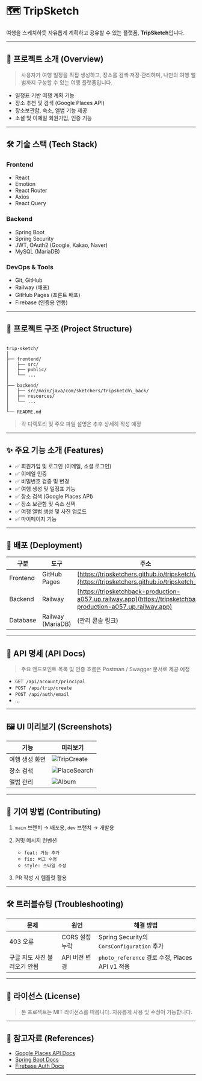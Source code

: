 # 🗺️ TripSketch

여행을 스케치하듯 자유롭게 계획하고 공유할 수 있는 플랫폼, **TripSketch**입니다.

---

## 📌 프로젝트 소개 (Overview)

> 사용자가 여행 일정을 직접 생성하고, 장소를 검색·저장·관리하며, 나만의 여행 앨범까지 구성할 수 있는 여행 플랫폼입니다.

- 일정표 기반 여행 계획 기능
- 장소 추천 및 검색 (Google Places API)
- 장소보관함, 숙소, 앨범 기능 제공
- 소셜 및 이메일 회원가입, 인증 기능

---

## 🛠 기술 스택 (Tech Stack)

### Frontend
- React
- Emotion
- React Router
- Axios
- React Query

### Backend
- Spring Boot
- Spring Security
- JWT, OAuth2 (Google, Kakao, Naver)
- MySQL (MariaDB)

### DevOps & Tools
- Git, GitHub
- Railway (배포)
- GitHub Pages (프론트 배포)
- Firebase (인증용 연동)

---

## 📁 프로젝트 구조 (Project Structure)

```

trip-sketch/
│
├── frontend/
│   ├── src/
│   ├── public/
│   └── ...
│
├── backend/
│   ├── src/main/java/com/sketchers/tripsketch\_back/
│   ├── resources/
│   └── ...
│
└── README.md

````

> 각 디렉토리 및 주요 파일 설명은 추후 상세히 작성 예정

---

## ✨ 주요 기능 소개 (Features)

- ✅ 회원가입 및 로그인 (이메일, 소셜 로그인)
- ✅ 이메일 인증
- ✅ 비밀번호 검증 및 변경
- ✅ 여행 생성 및 일정표 기능
- ✅ 장소 검색 (Google Places API)
- ✅ 장소 보관함 및 숙소 선택
- ✅ 여행 앨범 생성 및 사진 업로드
- ✅ 마이페이지 기능

---

## 🚀 배포 (Deployment)

| 구분       | 도구                | 주소                                                                                                             |
| -------- | ----------------- | -------------------------------------------------------------------------------------------------------------- |
| Frontend | GitHub Pages      | [https://tripsketchers.github.io/tripsketch\_front](https://tripsketchers.github.io/tripsketch_front)          |
| Backend  | Railway           | [https://tripsketchback-production-a057.up.railway.app](https://tripsketchback-production-a057.up.railway.app) |
| Database | Railway (MariaDB) | (관리 콘솔 링크)                                                                                                     |

---

## 🔌 API 명세 (API Docs)

> 주요 엔드포인트 목록 및 인증 흐름은 Postman / Swagger 문서로 제공 예정

* `GET /api/account/principal`
* `POST /api/trip/create`
* `POST /api/auth/email`
* ...

---

## 🖼 UI 미리보기 (Screenshots)

| 기능       | 미리보기                                           |
| -------- | ---------------------------------------------- |
| 여행 생성 화면 | ![TripCreate](./screenshots/trip-create.png)   |
| 장소 검색    | ![PlaceSearch](./screenshots/place-search.png) |
| 앨범 관리    | ![Album](./screenshots/album.png)              |

---

## 🤝 기여 방법 (Contributing)

1. `main` 브랜치 → 배포용, `dev` 브랜치 → 개발용
2. 커밋 메시지 컨벤션

   * `feat: 기능 추가`
   * `fix: 버그 수정`
   * `style: 스타일 수정`
3. PR 작성 시 템플릿 활용

---

## 🛠 트러블슈팅 (Troubleshooting)

| 문제               | 원인         | 해결 방법                                     |
| ---------------- | ---------- | ----------------------------------------- |
| 403 오류           | CORS 설정 누락 | Spring Security의 `CorsConfiguration` 추가   |
| 구글 지도 사진 불러오기 안됨 | API 버전 변경  | `photo_reference` 경로 수정, Places API v1 적용 |

---

## 📄 라이선스 (License)

> 본 프로젝트는 MIT 라이선스를 따릅니다. 자유롭게 사용 및 수정이 가능합니다.

---

## 🔗 참고자료 (References)

* [Google Places API Docs](https://developers.google.com/maps/documentation/places/web-service/overview)
* [Spring Boot Docs](https://spring.io/projects/spring-boot)
* [Firebase Auth Docs](https://firebase.google.com/docs/auth)

---
